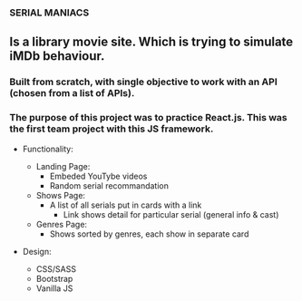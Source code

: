 ### SERIAL MANIACS

## Is a library movie site. Which is trying to simulate iMDb behaviour. 

### Built from scratch, with single objective to work with an API (chosen from a list of APIs). 
### The purpose of this project was to practice React.js. This was the first team project with this JS framework.

* Functionality:
  * Landing Page:
    * Embeded YouTybe videos
    * Random serial recommandation
  * Shows Page:
    * A list of all serials put in cards with a link
      * Link shows detail for particular serial (general info & cast)
  * Genres Page:
    * Shows sorted by genres, each show in separate card
    
* Design:
  * CSS/SASS
  * Bootstrap
  * Vanilla JS
    
  
